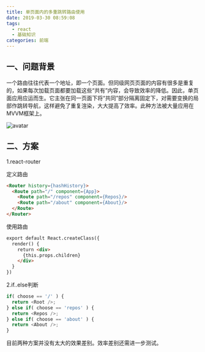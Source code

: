 ```yaml
---
title: 单页面内的多重跳转路由使用
date: 2019-03-30 08:59:08
tags: 
  - react
  - 基础知识
categories: 前端
---
```


## 一、问题背景

一个路由往往代表一个地址，即一个页面。但同级网页页面的内容有很多是重复的，如果每次加载页面都要加载这些“共有”内容，会导致效率的降低。因此，单页面应用应运而生。它主张在同一页面下将“共同”部分隔离固定下，对需要变换的局部作跳转导航，这样避免了重复渲染，大大提高了效率。此种方法被大量应用在MVVM框架上。

![avatar](https://img2018.cnblogs.com/blog/1549437/201903/1549437-20190330084638373-28460582.png)

## 二、方案

1.react-router

定义路由

``` html
<Router history={hashHistory}>
  <Route path="/" component={App}>
    <Route path="/repos" component={Repos}/>
    <Route path="/about" component={About}/>
  </Route>
</Router>
```

使用路由
``` html
export default React.createClass({
  render() {
    return <div>
      {this.props.children}
    </div>
  }
})
```

2.if..else判断
``` js
if( choose == '/' ) {
  return <Root />;
} else if( choose == 'repos' ) {
  return <Repos />;
} else if( choose == 'about' ) {
  return <About />;
}
```
目前两种方案并没有太大的效果差别。效率差别还需进一步测试。